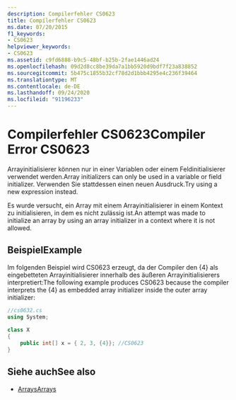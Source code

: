 ```yaml
---
description: Compilerfehler CS0623
title: Compilerfehler CS0623
ms.date: 07/20/2015
f1_keywords:
- CS0623
helpviewer_keywords:
- CS0623
ms.assetid: c9fd6888-b9c5-48bf-b25b-2fae1446ad24
ms.openlocfilehash: 09d2d8cc8be39da7a1bb5920d9bdf7f23a838852
ms.sourcegitcommit: 5b475c1855b32cf78d2d1bbb4295e4c236f39464
ms.translationtype: MT
ms.contentlocale: de-DE
ms.lasthandoff: 09/24/2020
ms.locfileid: "91196233"
---
```

# <a name="compiler-error-cs0623"></a><span data-ttu-id="753c6-103">Compilerfehler CS0623</span><span class="sxs-lookup"><span data-stu-id="753c6-103">Compiler Error CS0623</span></span>

<span data-ttu-id="753c6-104">Arrayinitialisierer können nur in einer Variablen oder einem Feldinitialisierer verwendet werden.</span><span class="sxs-lookup"><span data-stu-id="753c6-104">Array initializers can only be used in a variable or field initializer.</span></span> <span data-ttu-id="753c6-105">Verwenden Sie stattdessen einen neuen Ausdruck.</span><span class="sxs-lookup"><span data-stu-id="753c6-105">Try using a new expression instead.</span></span>  
  
 <span data-ttu-id="753c6-106">Es wurde versucht, ein Array mit einem Arrayinitialisierer in einem Kontext zu initialisieren, in dem es nicht zulässig ist.</span><span class="sxs-lookup"><span data-stu-id="753c6-106">An attempt was made to initialize an array by using an array initializer in a context where it is not allowed.</span></span>  
  
## <a name="example"></a><span data-ttu-id="753c6-107">Beispiel</span><span class="sxs-lookup"><span data-stu-id="753c6-107">Example</span></span>  

 <span data-ttu-id="753c6-108">Im folgenden Beispiel wird CS0623 erzeugt, da der Compiler den {4} als eingebetteten Arrayinitialisierer innerhalb des äußeren Arrayinitialisierers interpretiert:</span><span class="sxs-lookup"><span data-stu-id="753c6-108">The following example produces CS0623 because the compiler interprets the {4} as embedded array initializer inside the outer array initializer:</span></span>  
  
```csharp  
//cs0632.cs  
using System;  
  
class X  
{  
    public int[] x = { 2, 3, {4}}; //CS0623  
}  
```  
  
## <a name="see-also"></a><span data-ttu-id="753c6-109">Siehe auch</span><span class="sxs-lookup"><span data-stu-id="753c6-109">See also</span></span>

- [<span data-ttu-id="753c6-110">Arrays</span><span class="sxs-lookup"><span data-stu-id="753c6-110">Arrays</span></span>](../programming-guide/arrays/index.md)
